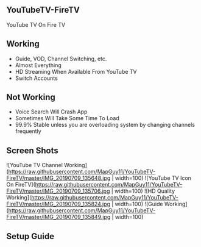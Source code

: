 ## YouTubeTV-FireTV
YouTube TV On Fire TV


## Working
* Guide, VOD, Channel Switching, etc.
* Almost Everything
* HD Streaming When Available From YouTube TV
* Switch Accounts

## Not Working
* Voice Search Will Crash App
* Sometimes Will Take Some Time To Load
* 99.9% Stable unless you are overloading system by changing channels frequently

## Screen Shots
![YouTube TV Channel Working](https://raw.githubusercontent.com/MapGuy11/YouTubeTV-FireTV/master/IMG_20190709_135648.jpg | width=100)
![YouTube TV Icon On FireTV](https://raw.githubusercontent.com/MapGuy11/YouTubeTV-FireTV/master/IMG_20190709_135706.jpg | width=100)
![HD Quality Working](https://raw.githubusercontent.com/MapGuy11/YouTubeTV-FireTV/master/IMG_20190709_135824.jpg | width=100)
![Guide Working](https://raw.githubusercontent.com/MapGuy11/YouTubeTV-FireTV/master/IMG_20190709_135849.jpg | width=100)
## Setup Guide
